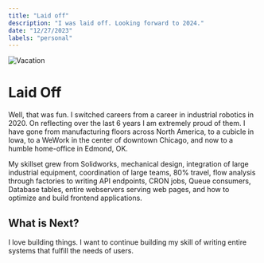 ```yaml
---
title: "Laid off"
description: "I was laid off. Looking forward to 2024."
date: "12/27/2023"
labels: "personal"
---
```


![Vacation](/hawaii.png)

# Laid Off 

Well, that was fun. I switched careers from a career in industrial robotics in 2020. On reflecting over the last 6 years I am extremely proud of them. I have gone from manufacturing floors across North America, to a cubicle in Iowa, to a WeWork in the center of downtown Chicago, and now to a humble home-office in Edmond, OK. 

My skillset grew from Solidworks, mechanical design, integration of large industrial equipment, coordination of large teams, 80% travel, flow analysis through factories to writing API endpoints, CRON jobs, Queue consumers, Database tables, entire webservers serving web pages, and how to optimize and build frontend applications. 

## What is Next? 

I love building things. I want to continue building my skill of writing entire systems that fulfill the needs of users. 
